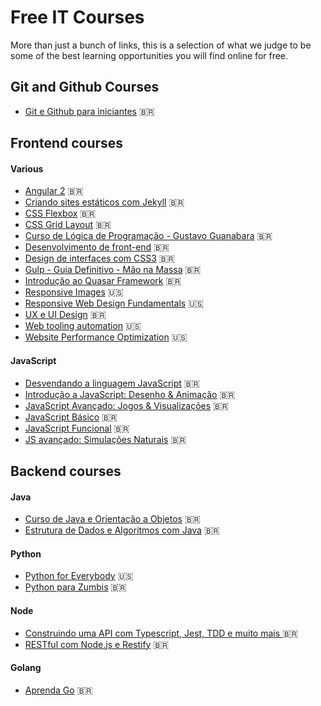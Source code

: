 # Free IT Courses
More than just a bunch of links, this is a selection of what we judge to be some of the best learning opportunities you will find online for free.

## Git and Github Courses
- [Git e Github para iniciantes](https://www.udemy.com/git-e-github-para-iniciantes/) :brazil:

## Frontend courses

#### Various
- [Angular 2](https://loiane.training/course/angular-2/) :brazil:
- [Criando sites estáticos com Jekyll](https://www.udemy.com/criando-sites-estaticos-com-jekyll/) :brazil:
- [CSS Flexbox](https://www.origamid.com/cursos/css-flexbox/) :brazil:
- [CSS Grid Layout](https://www.youtube.com/watch?v=hKXOVD2Yrj8) :brazil:
- [Curso de Lógica de Programação - Gustavo Guanabara](https://www.youtube.com/watch?v=8mei6uVttho&list=PLHz_AreHm4dmSj0MHol_aoNYCSGFqvfXV) :brazil:
- [Desenvolvimento de front-end](https://cursos.timtec.com.br/course/desenvolvimento-de-front-end/intro) :brazil:
- [Design de interfaces com CSS3](https://cursos.timtec.com.br/course/css3/intro) :brazil:
- [Gulp - Guia Definitivo - Mão na Massa](https://www.youtube.com/playlist?list=PLtluGZbI5EShPPQh7TxfxMaFwDsktHi4V) :brazil:
- [Introdução ao Quasar Framework](https://codecasts.com.br/series/introducao-quasar) :brazil:
- [Responsive Images](https://www.udacity.com/course/responsive-images--ud882) :us:
- [Responsive Web Design Fundamentals](https://www.udacity.com/course/responsive-web-design-fundamentals--ud893) :us:
- [UX e UI Design](https://cursos.timtec.com.br/course/ux-e-ui-design/intro) :brazil:
- [Web tooling automation](https://www.udacity.com/course/web-tooling-automation--ud892) :us:
- [Website Performance Optimization](https://www.udacity.com/course/website-performance-optimization--ud884) :us:

#### JavaScript
- [Desvendando a linguagem JavaScript](https://www.youtube.com/playlist?list=PLQCmSnNFVYnT1-oeDOSBnt164802rkegc) :brazil:
- [Introdução a JavaScript: Desenho & Animação](https://pt.khanacademy.org/computing/computer-programming/programming) :brazil:
- [JavaScript Avançado: Jogos & Visualizações](https://pt.khanacademy.org/computing/computer-programming/programming-games-visualizations) :brazil:
- [JavaScript Básico](https://www.codecademy.com/pt-BR/tracks/javascript) :brazil:
- [JavaScript Funcional](https://www.youtube.com/playlist?list=PL77JVjKTJT2iAlBJX3buyljqzfoR9nV_R) :brazil:
- [JS avançado: Simulações Naturais](https://pt.khanacademy.org/computing/computer-programming/programming-natural-simulations) :brazil:

## Backend courses

#### Java
- [Curso de Java e Orientação a Objetos](https://loiane.training/course/java-basico/) :brazil:
- [Estrutura de Dados e Algoritmos com Java](https://loiane.training/course/estrutura-de-dados-e-algoritmos-com-java/) :brazil:

#### Python
- [Python for Everybody](https://py4e.com) :us:
- [Python para Zumbis](https://www.pycursos.com/python-para-zumbis/) :brazil:

#### Node
- [Construindo uma API com Typescript, Jest, TDD e muito mais ](https://www.youtube.com/watch?v=W2ld5xRS3cY&list=PLz_YTBuxtxt6_Zf1h-qzNsvVt46H8ziKh) :brazil:
- [RESTful com Node.js e Restify](https://codecasts.com.br/series/restful-com-nodejs-e-restify) :brazil:

#### Golang
- [Aprenda Go](https://www.youtube.com/watch?v=WiGU_ZB-u0w&list=PLCKpcjBB_VlBsxJ9IseNxFllf-UFEXOdg) :brazil:
